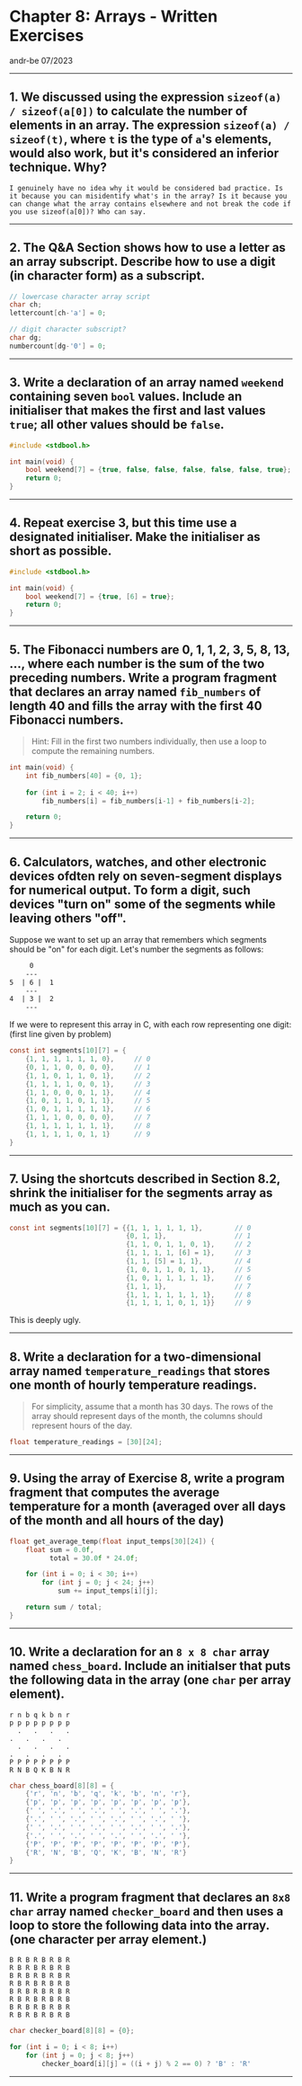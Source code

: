 # Chapter 8: Arrays - Written Exercises

andr-be 07/2023

***

## 1. We discussed using the expression `sizeof(a) / sizeof(a[0])` to calculate the number of elements in an array. The expression `sizeof(a) / sizeof(t)`, where `t` is the type of `a`'s elements, would also work, but it's considered an inferior technique. Why?

    I genuinely have no idea why it would be considered bad practice. Is it because you can misidentify what's in the array? Is it because you can change what the array contains elsewhere and not break the code if you use sizeof(a[0])? Who can say.

***

## 2. The Q&A Section shows how to use a letter as an array subscript. Describe how to use a digit (in character form) as a subscript.

```C
// lowercase character array script
char ch;
lettercount[ch-'a'] = 0;

// digit character subscript?
char dg;
numbercount[dg-'0'] = 0;
```

***

## 3. Write a declaration of an array named `weekend` containing seven `bool` values. Include an initialiser that makes the first and last values `true`; all other values should be `false`.

```C
#include <stdbool.h>

int main(void) {
    bool weekend[7] = {true, false, false, false, false, false, true};
    return 0;
}
```

***

## 4. Repeat exercise 3, but this time use a designated initialiser. Make the initialiser as short as possible.

```C
#include <stdbool.h>

int main(void) {
    bool weekend[7] = {true, [6] = true};
    return 0;
}
```

***

## 5. The Fibonacci numbers are 0, 1, 1, 2, 3, 5, 8, 13, ..., where each number is the sum of the two preceding numbers. Write a program fragment that declares an array named `fib_numbers` of length 40 and fills the array with the first 40 Fibonacci numbers. 

> Hint: Fill in the first two numbers individually, then use a loop to compute the remaining numbers.

```C
int main(void) {
    int fib_numbers[40] = {0, 1};
    
    for (int i = 2; i < 40; i++) 
        fib_numbers[i] = fib_numbers[i-1] + fib_numbers[i-2];

    return 0;
}
```

***

## 6. Calculators, watches, and other electronic devices ofdten rely on seven-segment displays for numerical output. To form a digit, such devices "turn on" some of the segments while leaving others "off".

Suppose we want to set up an array that remembers which segments should be "on" for each digit. Let's number the segments as follows:

```txt
     0
    --- 
5  | 6 |  1
    ---
4  | 3 |  2
    ---
```

If we were to represent this array in C, with each row representing one digit: (first line given by problem)

```C
const int segments[10][7] = {
    {1, 1, 1, 1, 1, 1, 0},     // 0
    {0, 1, 1, 0, 0, 0, 0},     // 1
    {1, 1, 0, 1, 1, 0, 1},     // 2
    {1, 1, 1, 1, 0, 0, 1},     // 3
    {1, 1, 0, 0, 0, 1, 1},     // 4
    {1, 0, 1, 1, 0, 1, 1},     // 5
    {1, 0, 1, 1, 1, 1, 1},     // 6
    {1, 1, 1, 0, 0, 0, 0},     // 7
    {1, 1, 1, 1, 1, 1, 1},     // 8
    {1, 1, 1, 1, 0, 1, 1}      // 9
}    
```

***

## 7. Using the shortcuts described in Section 8.2, shrink the initialiser for the segments array as much as you can.

```C
const int segments[10][7] = {{1, 1, 1, 1, 1, 1},        // 0
                             {0, 1, 1},                 // 1
                             {1, 1, 0, 1, 1, 0, 1},     // 2
                             {1, 1, 1, 1, [6] = 1},     // 3
                             {1, 1, [5] = 1, 1},        // 4
                             {1, 0, 1, 1, 0, 1, 1},     // 5
                             {1, 0, 1, 1, 1, 1, 1},     // 6
                             {1, 1, 1},                 // 7
                             {1, 1, 1, 1, 1, 1, 1},     // 8
                             {1, 1, 1, 1, 0, 1, 1}}     // 9
```

This is deeply ugly.

***

## 8. Write a declaration for a two-dimensional array named `temperature_readings` that stores one month of hourly temperature readings.

> For simplicity, assume that a month has 30 days. The rows of the array should represent days of the month, the columns should represent hours of the day.

```C
float temperature_readings = [30][24];
```

***

## 9. Using the array of Exercise 8, write a program fragment that computes the average temperature for a month (averaged over all days of the month and all hours of the day)

```C
float get_average_temp(float input_temps[30][24]) {
    float sum = 0.0f, 
          total = 30.0f * 24.0f;

    for (int i = 0; i < 30; i++)
        for (int j = 0; j < 24; j++)
            sum += input_temps[i][j];

    return sum / total;
}
```

***

## 10. Write a declaration for an `8 x 8 char` array named `chess_board`. Include an initialser that puts the following data in the array (one `char` per array element).

    r n b q k b n r
    p p p p p p p p
      .   .   .   .
    .   .   .   .
      .   .   .   .
    .   .   .   .
    P P P P P P P P
    R N B Q K B N R

```C
char chess_board[8][8] = {
    {'r', 'n', 'b', 'q', 'k', 'b', 'n', 'r'},
    {'p', 'p', 'p', 'p', 'p', 'p', 'p', 'p'},
    {' ', '.', ' ', '.', ' ', '.', ' ', '.'},
    {'.', ' ', '.', ' ', '.', ' ', '.', ' '},
    {' ', '.', ' ', '.', ' ', '.', ' ', '.'},
    {'.', ' ', '.', ' ', '.', ' ', '.', ' '},
    {'P', 'P', 'P', 'P', 'P', 'P', 'P', 'P'},
    {'R', 'N', 'B', 'Q', 'K', 'B', 'N', 'R'}
}
```

***

## 11. Write a program fragment that declares an `8x8 char` array named `checker_board` and then uses a loop to store the following data into the array. (one character per array element.)

    B R B R B R B R
    R B R B R B R B
    B R B R B R B R
    R B R B R B R B
    B R B R B R B R
    R B R B R B R B
    B R B R B R B R
    R B R B R B R B

```C
char checker_board[8][8] = {0};

for (int i = 0; i < 8; i++)
    for (int j = 0; j < 8; j++)
        checker_board[i][j] = ((i + j) % 2 == 0) ? 'B' : 'R'
```

***
